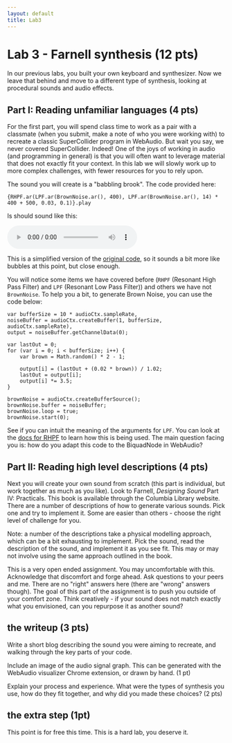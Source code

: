 ```yaml
---
layout: default
title: Lab3
---
```


# Lab 3 - Farnell synthesis (12 pts)

In our previous labs, you built your own keyboard and synthesizer.
Now we leave that behind and move to a different type of synthesis, looking at procedural sounds and audio effects.

## Part I: Reading unfamiliar languages (4 pts)

For the first part, you will spend class time to work as a pair with a classmate (when you submit, make a note of who you were working with) to recreate a classic SuperCollider program in WebAudio.
But wait you say, we never covered SuperCollider.
Indeed! One of the joys of working in audio (and programming in general) is that you will often want to leverage material that does not exactly fit your context.
In this lab we will slowly work up to more complex challenges, with fewer resources for you to rely upon.

The sound you will create is a "babbling brook". The code provided here:

    {RHPF.ar(LPF.ar(BrownNoise.ar(), 400), LPF.ar(BrownNoise.ar(), 14) * 400 + 500, 0.03, 0.1)}.play

Is should sound like this: 

<audio controls>
  <source src="../../fall2020/sounds/babbling.wav" type="audio/wav">
</audio>

This is a simplified version of the [original code](https://github.com/supercollider/supercollider/blob/3287b55edfc670caefda0a0056f48b1319075b3c/examples/demonstrations/babbling%20brook.scd), so it sounds a bit more like bubbles at this point, but close enough.

You will notice some items we have covered before (```RHPF``` (Resonant High Pass Filter) and ```LPF``` (Resonant Low Pass Filter)) and others we have not ```BrownNoise```.
To help you a bit, to generate Brown Noise, you can use the code below:

    var bufferSize = 10 * audioCtx.sampleRate,
    noiseBuffer = audioCtx.createBuffer(1, bufferSize, audioCtx.sampleRate),
    output = noiseBuffer.getChannelData(0);

    var lastOut = 0;
    for (var i = 0; i < bufferSize; i++) {
        var brown = Math.random() * 2 - 1;
      
        output[i] = (lastOut + (0.02 * brown)) / 1.02;
        lastOut = output[i];
        output[i] *= 3.5;
    }

    brownNoise = audioCtx.createBufferSource();
    brownNoise.buffer = noiseBuffer;
    brownNoise.loop = true;
    brownNoise.start(0);

See if you can intuit the meaning of the arguments for ```LPF```.
You can look at the [docs for RHPF](https://doc.sccode.org/Classes/RHPF.html) to learn how this is being used.
The main question facing you is: how do you adapt this code to the BiquadNode in WebAudio?

## Part II: Reading high level descriptions (4 pts)

Next you will create your own sound from scratch (this part is individual, but work together as much as you like).
Look to Farnell, *Designing Sound* Part IV: Practicals. 
This book is available through the Columbia Library website.
There are a number of descriptions of how to generate various sounds. 
Pick one and try to implement it.
Some are easier than others - choose the right level of challenge for you.

Note: a number of the descriptions take a physical modelling approach, which can be a bit exhausting to implement.
Pick the sound, read the description of the sound, and implement it as you see fit.
This may or may not involve using the same approach outlined in the book.

This is a very open ended assignment.
You may uncomfortable with this.
Acknowledge that discomfort and forge ahead.
Ask questions to your peers and me.
There are no "right" answers here (there are "wrong" answers though).
The goal of this part of the assignment is to push you outside of your comfort zone.
Think creatively - if your sound does not match exactly what you envisioned, can you repurpose it as another sound?

## the writeup (3 pts)

Write a short blog describing the sound you were aiming to recreate, and walking through the key parts of your code.

Include an image of the audio signal graph. This can be generated with the WebAudio visualizer Chrome extension, or drawn by hand. (1 pt)

Explain your process and experience.
What were the types of synthesis you use, how do they fit together, and why did you made these choices? (2 pts)

## the extra step (1pt)

This point is for free this time.
This is a hard lab, you deserve it.
